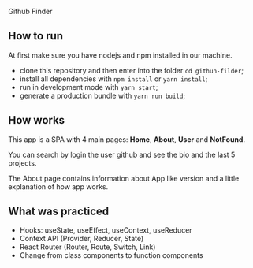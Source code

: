 Github Finder

## How to run

At first make sure you have nodejs and npm installed in our machine.

- clone this repository and then enter into the folder `cd githun-filder`;
- install all dependencies with `npm install` or `yarn install`;
- run in development mode with `yarn start`;
- generate a production bundle with `yarn run build`;

## How works

This app is a SPA with 4 main pages: **Home**, **About**, **User** and **NotFound**.

You can search by login the user github and see the bio and the last 5 projects.

The About page contains information about App like version and a little explanation of how app works.

## What was practiced

- Hooks: useState, useEffect, useContext, useReducer
- Context API (Provider, Reducer, State)
- React Router (Router, Route, Switch, Link)
- Change from class components to function components
